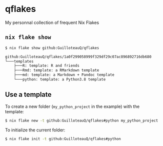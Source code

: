 # qflakes
My personnal collection of frequent Nix Flakes

## `nix flake show`

```sh
$ nix flake show github:GuilloteauQ/qflakes

github:GuilloteauQ/qflakes/1a0f299058999f329df29c07ac896892716db680
└───templates
    ├───R: template: R and friends
    ├───Rmd: template: a RMarkdown template
    ├───md: template: a Markdown + Pandoc template
    └───python: template: a Python3.8 template
```

## Use a template

To create a new folder (`my_python_project` in the example) with the template:

```sh
$ nix flake new -t github:GuilloteauQ/qflakes#python my_python_project
```

To initialize the current folder:

```sh
$ nix flake init -t github:GuilloteauQ/qflakes#python
```
